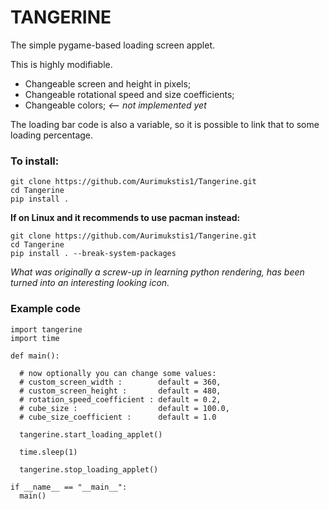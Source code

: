 # TANGERINE
The simple pygame-based loading screen applet.

This is highly modifiable.
- Changeable screen and height in pixels;
- Changeable rotational speed and size coefficients;
- Changeable colors; *<-- not implemented yet*

The loading bar code is also a variable, so it is possible to link that to some loading percentage.

### To install:
```
git clone https://github.com/Aurimukstis1/Tangerine.git
cd Tangerine
pip install .
```
**If on Linux and it recommends to use pacman instead:**
```
git clone https://github.com/Aurimukstis1/Tangerine.git
cd Tangerine
pip install . --break-system-packages
```

*What was originally a screw-up in learning python rendering, has been turned into an interesting looking icon.*

### Example code
```
import tangerine
import time

def main():

  # now optionally you can change some values:
  # custom_screen_width :        default = 360,
  # custom_screen_height :       default = 480,
  # rotation_speed_coefficient : default = 0.2,
  # cube_size :                  default = 100.0,
  # cube_size_coefficient :      default = 1.0

  tangerine.start_loading_applet()

  time.sleep(1)

  tangerine.stop_loading_applet()

if __name__ == "__main__":
  main()
```

